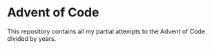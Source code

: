 # Advent of Code

This repository contains all my partial attempts to the Advent of Code divided
by years.

